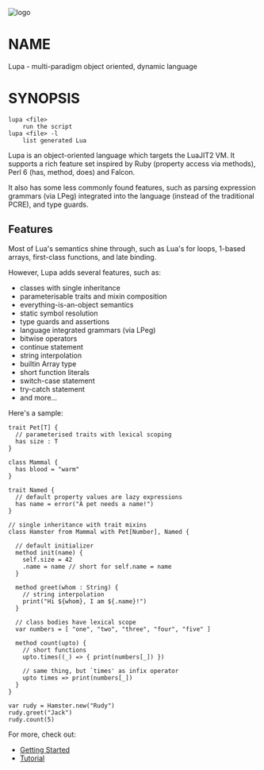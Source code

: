![logo](https://github.com/richardhundt/lupa/wiki/lupa_logo.png)

# NAME

Lupa - multi-paradigm object oriented, dynamic language

# SYNOPSIS

    lupa <file>
        run the script
    lupa <file> -l
        list generated Lua

Lupa is an object-oriented language which targets the LuaJIT2 VM.
It supports a rich feature set inspired by Ruby (property access
via methods), Perl 6 (has, method, does) and Falcon.

It also has some less commonly found features, such as parsing
expression grammars (via LPeg) integrated into the language (instead
of the traditional PCRE), and type guards.

## Features

Most of Lua's semantics shine through, such as Lua's for loops,
1-based arrays, first-class functions, and late binding.

However, Lupa adds several features, such as:

* classes with single inheritance
* parameterisable traits and mixin composition
* everything-is-an-object semantics
* static symbol resolution
* type guards and assertions
* language integrated grammars (via LPeg)
* bitwise operators
* continue statement
* string interpolation
* builtin Array type
* short function literals
* switch-case statement
* try-catch statement
* and more...


Here's a sample:

```
trait Pet[T] {
  // parameterised traits with lexical scoping
  has size : T 
}
 
class Mammal {
  has blood = "warm"
}

trait Named {
  // default property values are lazy expressions
  has name = error("A pet needs a name!")
}
 
// single inheritance with trait mixins
class Hamster from Mammal with Pet[Number], Named {

  // default initializer
  method init(name) {
    self.size = 42
    .name = name // short for self.name = name
  }   

  method greet(whom : String) {
    // string interpolation
    print("Hi ${whom}, I am ${.name}!")
  }

  // class bodies have lexical scope
  var numbers = [ "one", "two", "three", "four", "five" ]

  method count(upto) {
    // short functions
    upto.times((_) => { print(numbers[_]) })

    // same thing, but `times' as infix operator
    upto times => print(numbers[_])
  }
}

var rudy = Hamster.new("Rudy")
rudy.greet("Jack")
rudy.count(5)
```

For more, check out:

* [Getting Started](lupa/wiki/Getting-Started)
* [Tutorial](lupa/wiki/Tutorial)


